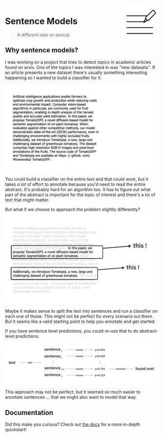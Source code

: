 <img src="docs/highlight.png" width="125" height="125" align="right" />

# Sentence Models

> A different take on textcat.

## Why sentence models? 

I was working on a project that tries to detect topics in academic articles found on arxiv. One of the topics I was interested in was "new datasets". If an article presents a new dataset there's usually something interesting happening so I wanted to build a classifier for it. 

![](docs/img1.jpeg)

You could build a classifier on the entire text and that could work, but it takes _a lot_ of effort to annotate because you'd need to read the entire abstract. It's probably hard for an algorithm too. It has to figure out what part of the abstract is important for the topic of interest and there's a lot of text that might matter. 

But what if we choose to approach the problem slightly differently?

![](docs/img2.jpeg)

Maybe it makes sense to split the text into sentences and run a classifier on each one of those. This might not be perfect for _every_ scenario out there. But it seems like a valid starting point to help you annotate and get started. 

If you have sentence level predictions, you could re-use that to do abstract-level predictions.

![](docs/sentence-model.png)

This approach may not be perfect, but it seemed _so_ much easier to annotate sentences ... that we might also want to model that way. 

## Documentation 

Did this make you curious? Check out [the docs](https://koaning.github.io/sentence-models/) for a more in-depth quickstart! 
